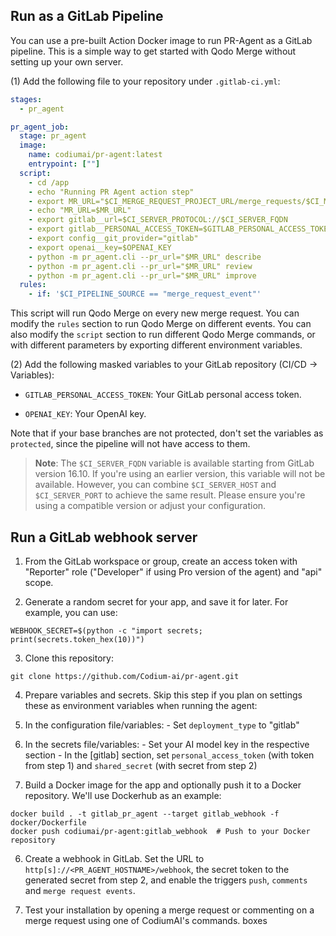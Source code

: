 ## Run as a GitLab Pipeline
You can use a pre-built Action Docker image to run PR-Agent as a GitLab pipeline. This is a simple way to get started with Qodo Merge without setting up your own server.

(1) Add the following file to your repository under `.gitlab-ci.yml`:
```yaml
stages:
  - pr_agent

pr_agent_job:
  stage: pr_agent
  image:
    name: codiumai/pr-agent:latest
    entrypoint: [""]
  script:
    - cd /app
    - echo "Running PR Agent action step"
    - export MR_URL="$CI_MERGE_REQUEST_PROJECT_URL/merge_requests/$CI_MERGE_REQUEST_IID"
    - echo "MR_URL=$MR_URL"
    - export gitlab__url=$CI_SERVER_PROTOCOL://$CI_SERVER_FQDN
    - export gitlab__PERSONAL_ACCESS_TOKEN=$GITLAB_PERSONAL_ACCESS_TOKEN
    - export config__git_provider="gitlab"
    - export openai__key=$OPENAI_KEY
    - python -m pr_agent.cli --pr_url="$MR_URL" describe
    - python -m pr_agent.cli --pr_url="$MR_URL" review
    - python -m pr_agent.cli --pr_url="$MR_URL" improve
  rules:
    - if: '$CI_PIPELINE_SOURCE == "merge_request_event"'
```
This script will run Qodo Merge on every new merge request. You can modify the `rules` section to run Qodo Merge on different events.
You can also modify the `script` section to run different Qodo Merge commands, or with different parameters by exporting different environment variables.


(2) Add the following masked variables to your GitLab repository (CI/CD -> Variables):

- `GITLAB_PERSONAL_ACCESS_TOKEN`: Your GitLab personal access token.

- `OPENAI_KEY`: Your OpenAI key.

Note that if your base branches are not protected, don't set the variables as `protected`, since the pipeline will not have access to them.

> **Note**: The `$CI_SERVER_FQDN` variable is available starting from GitLab version 16.10. If you're using an earlier version, this variable will not be available. However, you can combine `$CI_SERVER_HOST` and `$CI_SERVER_PORT` to achieve the same result. Please ensure you're using a compatible version or adjust your configuration.


## Run a GitLab webhook server

1. From the GitLab workspace or group, create an access token with "Reporter" role ("Developer" if using Pro version of the agent) and "api" scope.

2. Generate a random secret for your app, and save it for later. For example, you can use:

```
WEBHOOK_SECRET=$(python -c "import secrets; print(secrets.token_hex(10))")
```

3. Clone this repository:

```
git clone https://github.com/Codium-ai/pr-agent.git
```

4. Prepare variables and secrets. Skip this step if you plan on settings these as environment variables when running the agent:
  1. In the configuration file/variables:
    - Set `deployment_type` to "gitlab"

  2. In the secrets file/variables:
    - Set your AI model key in the respective section
    - In the [gitlab] section, set `personal_access_token` (with token from step 1) and `shared_secret` (with secret from step 2)


5. Build a Docker image for the app and optionally push it to a Docker repository. We'll use Dockerhub as an example:
```
docker build . -t gitlab_pr_agent --target gitlab_webhook -f docker/Dockerfile
docker push codiumai/pr-agent:gitlab_webhook  # Push to your Docker repository
```

6. Create a webhook in GitLab. Set the URL to ```http[s]://<PR_AGENT_HOSTNAME>/webhook```, the secret token to the generated secret from step 2, and enable the triggers `push`, `comments` and `merge request events`.

7. Test your installation by opening a merge request or commenting on a merge request using one of CodiumAI's commands.
boxes
